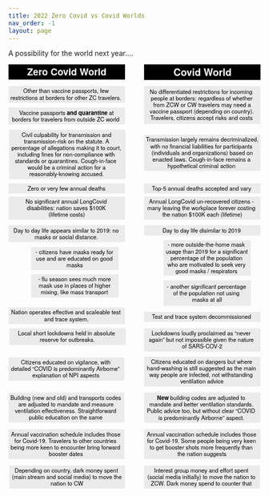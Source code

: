 ```yaml
---
title: 2022 Zero Covid vs Covid Worlds
nav_order: -1
layout: page
---
```


A possibility for the world next year....

<svg xmlns:dc="http://purl.org/dc/elements/1.1/" xmlns:xl="http://www.w3.org/1999/xlink" version="1.1" xmlns="http://www.w3.org/2000/svg" viewBox="-191 -335 710.6027 1194.344" width="710.6027" height="1194.344">
  <defs>
    <font-face font-family="Helvetica Neue" font-size="27" panose-1="2 0 8 3 0 0 0 9 0 4" units-per-em="1000" underline-position="-100" underline-thickness="50" slope="0" x-height="517" cap-height="714" ascent="975.0061" descent="-216.99524" font-weight="700">
      <font-face-src>
        <font-face-name name="HelveticaNeue-Bold"/>
      </font-face-src>
    </font-face>
    <font-face font-family="Helvetica Neue" font-size="28" panose-1="2 0 8 3 0 0 0 9 0 4" units-per-em="1000" underline-position="-100" underline-thickness="50" slope="0" x-height="517" cap-height="714" ascent="975.0061" descent="-216.99524" font-weight="700">
      <font-face-src>
        <font-face-name name="HelveticaNeue-Bold"/>
      </font-face-src>
    </font-face>
    <font-face font-family="Helvetica Neue" font-size="16" panose-1="2 0 5 3 0 0 0 2 0 4" units-per-em="1000" underline-position="-100" underline-thickness="50" slope="0" x-height="517" cap-height="714" ascent="951.9958" descent="-212.99744" font-weight="400">
      <font-face-src>
        <font-face-name name="HelveticaNeue"/>
      </font-face-src>
    </font-face>
    <font-face font-family="Helvetica Neue" font-size="16" panose-1="2 0 8 3 0 0 0 9 0 4" units-per-em="1000" underline-position="-100" underline-thickness="50" slope="0" x-height="517" cap-height="714" ascent="975.0061" descent="-216.99524" font-weight="700">
      <font-face-src>
        <font-face-name name="HelveticaNeue-Bold"/>
      </font-face-src>
    </font-face>
  </defs>
  <metadata> Produced by OmniGraffle 7.18.5\n2021-09-11 12:31:40 +0000</metadata>
  <g id="Canvas_2" stroke-opacity="1" fill="none" stroke="none" fill-opacity="1" stroke-dasharray="none">
    <title>Canvas 2</title>
    <g id="Canvas_2_Layer_1">
      <title>Layer 1</title>
      <g id="Graphic_30">
        <rect x="-190.69191" y="-335" width="328.31138" height="42.78319" fill="black"/>
        <text transform="translate(-185.69191 -330)" fill="white">
          <tspan font-family="Helvetica Neue" font-size="27" font-weight="700" fill="white" x="47.686185" y="26">Zero Covid World</tspan>
        </text>
      </g>
      <g id="Graphic_29">
        <rect x="191.288" y="-335" width="328" height="43.812195" fill="black"/>
        <text transform="translate(196.288 -330)" fill="white">
          <tspan font-family="Helvetica Neue" font-size="28" font-weight="700" fill="white" x="78.15" y="27">Covid World</tspan>
        </text>
      </g>
      <g id="Graphic_28">
        <rect x="-190.69191" y="-274" width="328.31138" height="46.895996" fill="#ebebeb"/>
        <text transform="translate(-185.69191 -269)" fill="black">
          <tspan font-family="Helvetica Neue" font-size="16" font-weight="400" fill="black" x="36.619685" y="15">Other than vaccine passports, few </tspan>
          <tspan font-family="Helvetica Neue" font-size="16" font-weight="400" fill="black" x=".4836854" y="33.448">restrictions at borders for other ZC travelers. </tspan>
        </text>
      </g>
      <g id="Graphic_27">
        <rect x="-190.69191" y="-214" width="328.31138" height="47.91211" fill="#ebebeb"/>
        <text transform="translate(-185.69191 -209)" fill="black">
          <tspan font-family="Helvetica Neue" font-size="16" font-weight="400" fill="black" x="24.915685" y="16">Vaccine passports </tspan>
          <tspan font-family="Helvetica Neue" font-size="16" font-weight="700" fill="black" y="16">and quarantine</tspan>
          <tspan font-family="Helvetica Neue" font-size="16" font-weight="400" fill="black" y="16"> at </tspan>
          <tspan font-family="Helvetica Neue" font-size="16" font-weight="400" fill="black" x="4.9316854" y="34.46411">borders for travelers from outside ZC world</tspan>
        </text>
      </g>
      <g id="Graphic_26">
        <rect x="-191" y="0" width="328.31138" height="28.447998" fill="#ebebeb"/>
        <text transform="translate(-186 5)" fill="black">
          <tspan font-family="Helvetica Neue" font-size="16" font-weight="400" fill="black" x="48.779685" y="15">Zero or very few annual deaths</tspan>
        </text>
      </g>
      <g id="Graphic_25">
        <rect x="-190.68862" y="37" width="328.31138" height="65.343994" fill="#ebebeb"/>
        <text transform="translate(-185.68862 42)" fill="black">
          <tspan font-family="Helvetica Neue" font-size="16" font-weight="400" fill="black" x="43.139685" y="15">No significant annual LongCovid  </tspan>
          <tspan font-family="Helvetica Neue" font-size="16" font-weight="400" fill="black" x="46.979685" y="33.448">disabilities: nation saves $100K </tspan>
          <tspan font-family="Helvetica Neue" font-size="16" font-weight="400" fill="black" x="107.74769" y="51.895996">(lifetime costs)</tspan>
        </text>
      </g>
      <g id="Graphic_24">
        <rect x="191.288" y="-274" width="328" height="106.896" fill="#ebebeb"/>
        <text transform="translate(196.288 -266.672)" fill="black">
          <tspan font-family="Helvetica Neue" font-size="16" font-weight="400" fill="black" x="11.104" y="15">No differentiated restrictions for incoming </tspan>
          <tspan font-family="Helvetica Neue" font-size="16" font-weight="400" fill="black" x="14.096" y="33.448">people at borders: regardless of whether </tspan>
          <tspan font-family="Helvetica Neue" font-size="16" font-weight="400" fill="black" x="20.904" y="51.895996">from ZCW or CW travelers may need a </tspan>
          <tspan font-family="Helvetica Neue" font-size="16" font-weight="400" fill="black" x="10.672" y="70.34399">vaccine passport (depending on country). </tspan>
          <tspan font-family="Helvetica Neue" font-size="16" font-weight="400" fill="black" x="12.92" y="88.79199">Travelers, citizens accept risks and costs</tspan>
        </text>
      </g>
      <g id="Graphic_23">
        <rect x="191.288" y="-137.224" width="328" height="102.23999" fill="#ebebeb"/>
        <text transform="translate(196.288 -132.224)" fill="black">
          <tspan font-family="Helvetica Neue" font-size="16" font-weight="400" fill="black" x=".536" y="15">Transmission largely remains decriminalized, </tspan>
          <tspan font-family="Helvetica Neue" font-size="16" font-weight="400" fill="black" x="12.336" y="33.448">with no financial liabilities for participants </tspan>
          <tspan font-family="Helvetica Neue" font-size="16" font-weight="400" fill="black" x="15.952" y="51.895996">(individuals and organizations) based on </tspan>
          <tspan font-family="Helvetica Neue" font-size="16" font-weight="400" fill="black" x="18.832" y="70.34399">enacted laws. Cough-in-face remains a </tspan>
          <tspan font-family="Helvetica Neue" font-size="16" font-weight="400" fill="black" x="61.056" y="88.79199">hypothetical criminal action</tspan>
        </text>
      </g>
      <g id="Graphic_22">
        <rect x="191.2913" y="37" width="328" height="65.343994" fill="#ebebeb"/>
        <text transform="translate(196.2913 42)" fill="black">
          <tspan font-family="Helvetica Neue" font-size="16" font-weight="400" fill="black" x="8.904" y="15">Annual LongCovid un-recovered citizens - </tspan>
          <tspan font-family="Helvetica Neue" font-size="16" font-weight="400" fill="black" x="4.024" y="33.448">many leaving the workplace forever costing </tspan>
          <tspan font-family="Helvetica Neue" font-size="16" font-weight="400" fill="black" x="46.52" y="51.895996">the nation $100K each (lifetime)</tspan>
        </text>
      </g>
      <g id="Graphic_21">
        <rect x="-190.68862" y="118.104" width="328.31138" height="46.895996" fill="#ebebeb"/>
        <text transform="translate(-185.68862 123.104)" fill="black">
          <tspan font-family="Helvetica Neue" font-size="16" font-weight="400" fill="black" x="8.747685" y="15">Day to day life appears similar to 2019: no </tspan>
          <tspan font-family="Helvetica Neue" font-size="16" font-weight="400" fill="black" x="68.619685" y="33.448">masks or social distance. </tspan>
        </text>
      </g>
      <g id="Graphic_20">
        <rect x="-190.68862" y="349.172" width="328.31138" height="46.895996" fill="#ebebeb"/>
        <text transform="translate(-185.68862 354.172)" fill="black">
          <tspan font-family="Helvetica Neue" font-size="16" font-weight="400" fill="black" x="2.5236854" y="15">Nation operates effective and scaleable test </tspan>
          <tspan font-family="Helvetica Neue" font-size="16" font-weight="400" fill="black" x="95.28369" y="33.448">and trace system.</tspan>
        </text>
      </g>
      <g id="Graphic_19">
        <rect x="-126.99671" y="179" width="246.48" height="65.343994" fill="#ebebeb"/>
        <text transform="translate(-121.99671 184)" fill="black">
          <tspan font-family="Helvetica Neue" font-size="16" font-weight="400" fill="black" x="7.263998" y="15">- citizens have masks ready for </tspan>
          <tspan font-family="Helvetica Neue" font-size="16" font-weight="400" fill="black" x="8.575998" y="33.448">use and are educated on good </tspan>
          <tspan font-family="Helvetica Neue" font-size="16" font-weight="400" fill="black" x="94.968" y="51.895996">masks</tspan>
        </text>
      </g>
      <g id="Graphic_18">
        <rect x="-126.99671" y="255.896" width="246.48" height="65.343994" fill="#ebebeb"/>
        <text transform="translate(-121.99671 260.896)" fill="black">
          <tspan font-family="Helvetica Neue" font-size="16" font-weight="400" fill="black" x="14.943998" y="15">- flu season sees much more </tspan>
          <tspan font-family="Helvetica Neue" font-size="16" font-weight="400" fill="black" x="16.287998" y="33.448">mask use in places of higher </tspan>
          <tspan font-family="Helvetica Neue" font-size="16" font-weight="400" fill="black" x="22.215998" y="51.895996">mixing, like mass transport</tspan>
        </text>
      </g>
      <g id="Graphic_17">
        <rect x="-190.68862" y="490" width="326.2839" height="65.343994" fill="#ebebeb"/>
        <text transform="translate(-185.68862 495)" fill="black">
          <tspan font-family="Helvetica Neue" font-size="16" font-weight="400" fill="black" x="29.845953" y="15">Citizens educated on vigilance, with </tspan>
          <tspan font-family="Helvetica Neue" font-size="16" font-weight="400" fill="black" x="2.2619525" y="33.448">detailed “COVID is predominantly Airborne” </tspan>
          <tspan font-family="Helvetica Neue" font-size="16" font-weight="400" fill="black" x="61.98995" y="51.895996">explanation of NPI aspects </tspan>
        </text>
      </g>
      <g id="Graphic_16">
        <rect x="191.2913" y="118.104" width="328" height="28.447998" fill="#ebebeb"/>
        <text transform="translate(196.2913 123.104)" fill="black">
          <tspan font-family="Helvetica Neue" font-size="16" font-weight="400" fill="black" x="46.824" y="15">Day to day life disimilar to 2019</tspan>
        </text>
      </g>
      <g id="Graphic_15">
        <rect x="-190.68862" y="692" width="326.2839" height="83.79199" fill="#ebebeb"/>
        <text transform="translate(-185.68862 697)" fill="black">
          <tspan font-family="Helvetica Neue" font-size="16" font-weight="400" fill="black" x="1.9579525" y="15">Annual vaccination schedule includes those </tspan>
          <tspan font-family="Helvetica Neue" font-size="16" font-weight="400" fill="black" x="11.757953" y="33.448">for Covid-19. Travelers to other countries </tspan>
          <tspan font-family="Helvetica Neue" font-size="16" font-weight="400" fill="black" x=".9259525" y="51.895996">being more keen to encounter bring forward </tspan>
          <tspan font-family="Helvetica Neue" font-size="16" font-weight="400" fill="black" x="108.65395" y="70.34399">booster dates</tspan>
        </text>
      </g>
      <g id="Graphic_14">
        <rect x="191.2913" y="692" width="328" height="83.79199" fill="#ebebeb"/>
        <text transform="translate(196.2913 697)" fill="black">
          <tspan font-family="Helvetica Neue" font-size="16" font-weight="400" fill="black" x="2.816" y="15">Annual vaccination schedule includes those </tspan>
          <tspan font-family="Helvetica Neue" font-size="16" font-weight="400" fill="black" x="3.56" y="33.448">for Covid-19. Some people being very keen </tspan>
          <tspan font-family="Helvetica Neue" font-size="16" font-weight="400" fill="black" x="10.808" y="51.895996">to get booster shots more frequently than </tspan>
          <tspan font-family="Helvetica Neue" font-size="16" font-weight="400" fill="black" x="88.76" y="70.34399">the nation suggests</tspan>
        </text>
      </g>
      <g id="Graphic_13">
        <rect x="191.2913" y="488" width="328" height="83.79199" fill="#ebebeb"/>
        <text transform="translate(196.2913 493)" fill="black">
          <tspan font-family="Helvetica Neue" font-size="16" font-weight="400" fill="black" x="14.392" y="15">Citizens educated on dangers but where </tspan>
          <tspan font-family="Helvetica Neue" font-size="16" font-weight="400" fill="black" x="2.968" y="33.448">hand-washing is still suggested as the main </tspan>
          <tspan font-family="Helvetica Neue" font-size="16" font-weight="400" fill="black" x="9.8" y="51.895996">way people are infected, not withstanding </tspan>
          <tspan font-family="Helvetica Neue" font-size="16" font-weight="400" fill="black" x="96.92" y="70.34399">ventilation advice</tspan>
        </text>
      </g>
      <g id="Graphic_12">
        <rect x="-190.68862" y="589" width="326.2839" height="83.79199" fill="#ebebeb"/>
        <text transform="translate(-185.68862 594)" fill="black">
          <tspan font-family="Helvetica Neue" font-size="16" font-weight="400" fill="black" x=".3419525" y="15">Building (new and old) and transports codes </tspan>
          <tspan font-family="Helvetica Neue" font-size="16" font-weight="400" fill="black" x="22.381953" y="33.448">are adjusted to mandate and measure </tspan>
          <tspan font-family="Helvetica Neue" font-size="16" font-weight="400" fill="black" x="12.933953" y="51.895996">ventilation effectiveness. Straightforward </tspan>
          <tspan font-family="Helvetica Neue" font-size="16" font-weight="400" fill="black" x="52.32595" y="70.34399">public education on the same</tspan>
        </text>
      </g>
      <g id="Graphic_11">
        <rect x="191.2913" y="589" width="328" height="84.80811" fill="#ebebeb"/>
        <text transform="translate(196.2913 594)" fill="black">
          <tspan font-family="Helvetica Neue" font-size="16" font-weight="700" fill="black" x="31.568" y="16">New</tspan>
          <tspan font-family="Helvetica Neue" font-size="16" font-weight="400" fill="black" y="16"> building codes are adjusted to </tspan>
          <tspan font-family="Helvetica Neue" font-size="16" font-weight="400" fill="black" x="9.912" y="34.46411">mandate and better ventilation standards. </tspan>
          <tspan font-family="Helvetica Neue" font-size="16" font-weight="400" fill="black" x="2.832" y="52.91211">Public advice too, but without clear “COVID </tspan>
          <tspan font-family="Helvetica Neue" font-size="16" font-weight="400" fill="black" x="35.272" y="71.36011">is predominantly Airborne” aspect.</tspan>
        </text>
      </g>
      <g id="Graphic_10">
        <rect x="191.2913" y="361.724" width="328" height="28.447998" fill="#ebebeb"/>
        <text transform="translate(196.2913 366.724)" fill="black">
          <tspan font-family="Helvetica Neue" font-size="16" font-weight="400" fill="black" x="17.176" y="15">Test and trace system decommissioned</tspan>
        </text>
      </g>
      <g id="Graphic_9">
        <rect x="246.0033" y="160" width="246" height="99.98199" fill="#ebebeb"/>
        <text transform="translate(251.0033 163.871)" fill="black">
          <tspan font-family="Helvetica Neue" font-size="16" font-weight="400" fill="black" x="6.688" y="15">- more outside-the-home mask </tspan>
          <tspan font-family="Helvetica Neue" font-size="16" font-weight="400" fill="black" x="1.528" y="33.448">usage than 2019 for a significant </tspan>
          <tspan font-family="Helvetica Neue" font-size="16" font-weight="400" fill="black" x="14.864" y="51.895996">percentage of the population </tspan>
          <tspan font-family="Helvetica Neue" font-size="16" font-weight="400" fill="black" x="6.28" y="70.34399">who are motivated to seek very </tspan>
          <tspan font-family="Helvetica Neue" font-size="16" font-weight="400" fill="black" x="28.8" y="88.79199">good masks / respirators</tspan>
        </text>
      </g>
      <g id="Graphic_8">
        <rect x="246.0033" y="273.19" width="246" height="71.896" fill="#ebebeb"/>
        <text transform="translate(251.0033 281.466)" fill="black">
          <tspan font-family="Helvetica Neue" font-size="16" font-weight="400" fill="black" x="4.352" y="15">- another significant percentage </tspan>
          <tspan font-family="Helvetica Neue" font-size="16" font-weight="400" fill="black" x="22.12" y="33.448">of the population not using </tspan>
          <tspan font-family="Helvetica Neue" font-size="16" font-weight="400" fill="black" x="75.616" y="51.895996">masks at all</tspan>
        </text>
      </g>
      <g id="Graphic_7">
        <rect x="-188.66116" y="794" width="326.2839" height="65.343994" fill="#ebebeb"/>
        <text transform="translate(-183.66116 799)" fill="black">
          <tspan font-family="Helvetica Neue" font-size="16" font-weight="400" fill="black" x="10.381953" y="15">Depending on country, dark money spent </tspan>
          <tspan font-family="Helvetica Neue" font-size="16" font-weight="400" fill="black" x="2.3819525" y="33.448">(main stream and social media) to move the </tspan>
          <tspan font-family="Helvetica Neue" font-size="16" font-weight="400" fill="black" x="111.31795" y="51.895996">nation to CW</tspan>
        </text>
      </g>
      <g id="Graphic_6">
        <rect x="191.2913" y="794" width="326.2839" height="65.343994" fill="#ebebeb"/>
        <text transform="translate(196.2913 799)" fill="black">
          <tspan font-family="Helvetica Neue" font-size="16" font-weight="400" fill="black" x="23.109953" y="15">Interest group money and effort spent </tspan>
          <tspan font-family="Helvetica Neue" font-size="16" font-weight="400" fill="black" x="4.3339525" y="33.448">(social media initially) to move the nation to </tspan>
          <tspan font-family="Helvetica Neue" font-size="16" font-weight="400" fill="black" x="13.797953" y="51.895996">ZCW. Dark money spend to counter that</tspan>
        </text>
      </g>
      <g id="Graphic_5">
        <rect x="190.97991" y="0" width="328.31138" height="28.447998" fill="#ebebeb"/>
        <text transform="translate(195.97991 5)" fill="black">
          <tspan font-family="Helvetica Neue" font-size="16" font-weight="400" fill="black" x="17.483685" y="15">Top-5 annual deaths accepted and vary</tspan>
        </text>
      </g>
      <g id="Graphic_4">
        <rect x="-189" y="-151" width="328" height="139.13599" fill="#ebebeb"/>
        <text transform="translate(-184 -146)" fill="black">
          <tspan font-family="Helvetica Neue" font-size="16" font-weight="400" fill="black" x="30.392" y="15">Civil culpability for transmission and </tspan>
          <tspan font-family="Helvetica Neue" font-size="16" font-weight="400" fill="black" x="36.744" y="33.448">transmission-risk on the statute. A </tspan>
          <tspan font-family="Helvetica Neue" font-size="16" font-weight="400" fill="black" x="1.784" y="51.895996">percentage of allegations making it to court, </tspan>
          <tspan font-family="Helvetica Neue" font-size="16" font-weight="400" fill="black" x="18.536" y="70.34399">including fines for non-compliance with </tspan>
          <tspan font-family="Helvetica Neue" font-size="16" font-weight="400" fill="black" x="11.56" y="88.79199">standards or quarantines.  Cough-in-face </tspan>
          <tspan font-family="Helvetica Neue" font-size="16" font-weight="400" fill="black" x="46.992" y="107.23999">would be a criminal action for a </tspan>
          <tspan font-family="Helvetica Neue" font-size="16" font-weight="400" fill="black" x="52.024" y="125.68799">reasonably-knowing accused. </tspan>
        </text>
      </g>
      <g id="Graphic_3">
        <rect x="-188.66116" y="408.086" width="328.31138" height="46.895996" fill="#ebebeb"/>
        <text transform="translate(-183.66116 413.086)" fill="black">
          <tspan font-family="Helvetica Neue" font-size="16" font-weight="400" fill="black" x="19.579685" y="15">Local short lockdowns held in absolute </tspan>
          <tspan font-family="Helvetica Neue" font-size="16" font-weight="400" fill="black" x="81.21969" y="33.448">reserve for outbreaks.</tspan>
        </text>
      </g>
      <g id="Graphic_2">
        <rect x="191.2913" y="408.086" width="328.31138" height="65.343994" fill="#ebebeb"/>
        <text transform="translate(196.2913 413.086)" fill="black">
          <tspan font-family="Helvetica Neue" font-size="16" font-weight="400" fill="black" x="16.315685" y="15">Lockdowns loudly proclaimed as “never </tspan>
          <tspan font-family="Helvetica Neue" font-size="16" font-weight="400" fill="black" x="8.291685" y="33.448">again” but not impossible given the nature </tspan>
          <tspan font-family="Helvetica Neue" font-size="16" font-weight="400" fill="black" x="101.96369" y="51.895996">of SARS-COV-2</tspan>
        </text>
      </g>
    </g>
  </g>
</svg>

